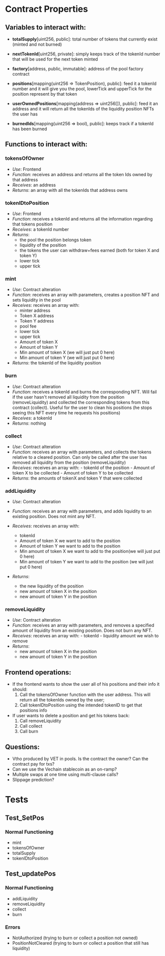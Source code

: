 # Contract Properties

## Variables to interact with:

- **totalSupply**[uint256, public]: total number of tokens that currently exist (minted and not burned)
- **nextTokenId**[uint256, private]: simply keeps track of the tokenId number that will be used for the next token minted

- **factory**[address, public, immutable]: address of the pool factory contract

- **positions**[mapping(uint256 => TokenPosition), public]: feed it a tokenId number and it will give you
  the pool, lowerTick and upperTick for the position
  represent by that token

- **userOwnedPositions**[mapping(address => uint256[]), public]: feed it an address and it will return all the tokenIds of the liquidity position NFTs the user has

- **burnedIds**[mapping(uint256 => bool), public]: keeps track if a tokenId has been burned

## Functions to interact with:

### tokensOfOwner

- _Use_: Frontend
- _Function_: receives an address and returns all the token Ids owned by that address
- _Receives_: an address
- _Returns_: an array with all the tokenIds that address owns

### tokenIDtoPosition

- _Use_: Frontend
- _Function_: receives a tokenId and returns all the information regarding that tokens position
- _Receives_: a tokenId number
- _Returns_:
  - the pool the position belongs token
  - liquidity of the position
  - the tokens the user can withdraw+fees earned (both for token X and token Y)
  - lower tick
  - upper tick

### mint

- _Use_: Contract alteration
- _Function_: receives an array with parameters, creates a position NFT and sets liquidity in the pool
- _Receives_: receives an array with:
  - minter address
  - Token X address
  - Token Y address
  - pool fee
  - lower tick
  - upper tick
  - Amount of token X
  - Amount of token Y
  - Min amount of token X (we will just put 0 here)
  - Min amount of token Y (we will just put 0 here)
- _Returns_: the tokenId of the liquidity position

### burn

- _Use_: Contract alteration
- _Function_: receives a tokenId and burns the corresponding NFT.
  Will fail if the user hasn't removed all liquidity
  from the position (removeLiquidity) and collected the
  corresponding tokens from this contract (collect).
  Useful for the user to clean his positions (he stops
  seeing this NFT every time he requests his positions)
- _Receives_: a tokenId
- _Returns_: nothing

### collect

- _Use_: Contract alteration
- _Function_: receives an array with parameters,
  and collects the tokens relative to a cleared position.
  Can only be called after the user has removed all liquidity
  from the position (removeLiquidity)
- _Receives_: receives an array with: - tokenId of the position - Amount of token X to be collected - Amount of token Y to be collected
- _Returns_: the amounts of tokenX and token Y that were collected

### addLiquidity

- _Use_: Contract alteration
- _Function_: receives an array with parameters, and adds liquidity to an existing position.
  Does not mint any NFT.
- _Receives_: receives an array with:
  - tokenId
  - Amount of token X we want to add to the position
  - Amount of token Y we want to add to the position
  - Min amount of token X we want to add to the position(we will just put 0 here)
  - Min amount of token Y we want to add to the position (we will just put 0 here)
- _Returns_:

  - the new liquidity of the position
  - new amount of token X in the position
  - new amount of token Y in the position

### removeLiquidity

- _Use_: Contract alteration
- _Function_: receives an array with parameters, and removes a specified amount of liquidity
  from an existing position.
  Does not burn any NFT.
- _Receives_: receives an array with: - tokenId - liquidity amount we wish to remove
- _Returns_:
  - new amount of token X in the position
  - new amount of token Y in the position

## Frontend operations:

- If the frontend wants to show the user all of his positions and their info it should:
  1. Call the tokensOfOwner function with the user address. This will return all the
     tokenIds owned by the user;
  2. Call tokenIDtoPosition using the intended tokenID to get that positions info
- If user wants to delete a position and get his tokens back:
  1. Call removeLiquidity
  2. Call collect
  3. Call burn

## Questions:

- Vtho produced by VET in pools. Is the contract the owner? Can the contract pay for txs?
- Can we use the Vechain stablecoin as an on-ramp?
- Multiple swaps at one time using multi-clause calls?
- Slippage prediction?

# Tests

## Test_SetPos

### Normal Functioning

- mint
- tokensOfOwner
- totalSupply
- tokenIDtoPosition

## Test_updatePos

### Normal Functioning

- addLiquidity
- removeLiquidity
- collect
- burn

### Errors

- NotAuthorized (trying to burn or collect a position not owned)
- PositionNotCleared (trying to burn or collect a position that still has liquidity)
